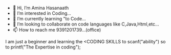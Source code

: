 - 👋 Hi, I’m Amina Hasanaath
- 👀 I’m interested in Coding...
- 🌱 I’m currently learning "to Code...
- 💞️ I’m looking to collaborate on code languages like C,Java,Html,etc...
- 📫 How to reach me 9391201739...(office)
 
I am just a beginner and learning the <CODING SKILLS to scanf("ability") so to printf("The Expertise in coding");
<!---
27Hamna786/27Hamna786 is a ✨ special ✨ repository because its `README.md` (this file) appears on your GitHub profile.
You can click the Preview link to take a look at your changes.
--->
